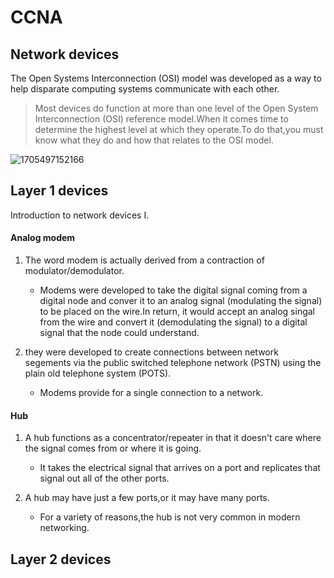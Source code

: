 # CCNA

## Network devices

The Open Systems Interconnection (OSI) model was developed as a way to help disparate computing systems communicate with each other.

> Most devices do function at more than one level of the Open System Interconnection (OSI) reference model.When it comes time to determine the highest level at which they operate.To do that,you must know what they do and how that relates to the OSI model.

![1705497152166](C:\Users\裴浩然\AppData\Roaming\Typora\typora-user-images\1705497152166.png)

## Layer 1 devices

Introduction to network devices I.

#### Analog modem

1. The word modem is actually derived from a contraction of modulator/demodulator.
   - Modems were developed to take the digital signal coming from a digital node and conver it to an analog signal (modulating the signal) to be  placed on the wire.In return, it would accept an analog singal from the wire and convert it (demodulating the signal) to a digital signal that the node could understand.



2. they were developed to create connections between network segements via the public switched telephone network (PSTN) using the plain old telephone system (POTS).
   - Modems provide for a single connection to a network.

#### Hub

1. A hub functions as a concentrator/repeater in that it doesn't care where the signal comes from or where it is going.
   - It takes the electrical signal that arrives on a port and replicates that signal out all of the other ports.



2. A hub may have just a few ports,or it may have many ports.

   - For a variety of reasons,the hub is not very common in modern networking.

     

## Layer 2 devices

